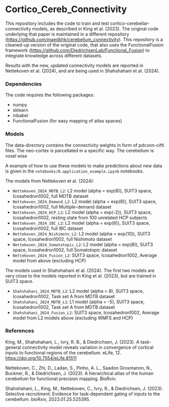 # Cortico_Cereb_Connectivity
This repository includes the code to train and test cortico-cerebellar-connectivity models, as described in King et al. (2023).
The original code underlying that paper is maintained in a different repository (https://github.com/maedbhk/cerebellum_connectivity).
This repository is a cleaned-up version of the original code, that also uses the FunctionalFusion framework (https://github.com/DiedrichsenLab/Functional_Fusion) to integrate knowledge across different datasets.

Results with the new, updated connectivity models are reported in Nettekoven et al. (2024), and are being used in Shahshahani et al. (2024).

### Dependencies
The code requires the following packages:
- numpy
- sklearn
- nibabel
- FunctionalFusion (for easy mapping of atlas spaces)

### Models
The data-directory contains the connectivity weights in form of pdconn-cifti files. 
The neo-cortex is parcellated in a specific way. 
The cerebellum is voxel wise

A example of how to use these models to make predictions about new data is given in the `notebooks/0.application_example.ipynb` notebooks.

The models from Nettekoven et al. (2024):
- `Nettekoven_2024_MDTB_L2`: L2 model (alpha = exp(8)), SUIT3 space, Icosahedron1002, full MDTB dataset
- `Nettekoven_2024_Demand_L2`: L2 model (alpha = exp(8)), SUIT3 space, Icosahedron1002, full Multiple-demand dataset
- `Nettekoven_2024_HCP_L2`: L2 model (alpha = exp(-2)), SUIT3 space, Icosahedron1002, resting state from 100 unrelated HCP subjects
- `Nettekoven_2024_IBC_L2`: L2 model (alpha = exp(6)), SUIT3 space, Icosahedron1002, full IBC dataset
- `Nettekoven_2024_Nishimoto_L2`: L2 model (alpha = exp(10)), SUIT3 space, Icosahedron1002, full Nishimoto dataset
- `Nettekoven_2024_Somatotopic_L2`: L2 model (alpha = exp(8)), SUIT3 space, Icosahedron1002, full Somatotopic dataset
- `Nettekoven_2024_Fusion_L2`: SUIT3 space, Icosahedron1002, Average model from above (excluding HCP)

The models used in Shahshahani et al. (2024). The first two models are very close to the models reported in King et al. (2023), but are trained in SUIT3 space. 
- `Shahshahani_2024_MDTB_L2`: L2 model (alpha = 8), SUIT3 space, Icosahedron1002, Task set A from MDTB dataset
- `Shahshahani_2024_MDTB_L1`: L1 model (alpha = -5), SUIT3 space, Icosahedron1002, Task set A from MDTB dataset
- `Shahshahani_2024_Fusion_L2`: SUIT3 space, Icosahedron1002, Average model from L2 models above (excluding WMFS and HCP)

### References

King, M., Shahshahani, L., Ivry, R. B., & Diedrichsen, J. (2023). A task-general connectivity model reveals variation in convergence of cortical inputs to functional regions of the cerebellum. eLife, 12. https://doi.org/10.7554/eLife.81511

Nettekoven, C., Zhi, D., Ladan, S., Pinho, A. L., Saadon Grosmannn, N., Buckner, R., & Diedrichsen, J. (2023). A hierarchical atlas of the human cerebellum for functional precision mapping. BioRviv.

Shahshahani, L., King, M., Nettekoven, C., Ivry, R., & Diedrichsen, J. (2023). Selective recruitment: Evidence for task-dependent gating of inputs to the cerebellum. bioRxiv, 2023.01.25.525395.